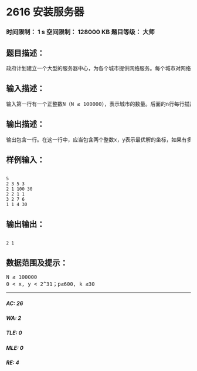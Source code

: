 # 2616 安装服务器   
### 时间限制： 1 s     空间限制： 128000 KB     题目等级： 大师  
## 题目描述：  

<pre>
政府计划建立一个大型的服务器中心，为各个城市提供网络服务。每个城市对网络的需求量是不一样的，而需求量越大，对线路的要求也就越高，线路的成本也就越高。因此需要选择合适的地点修建。每个城市用一个二维整数坐标表示，两个点之间的距离定义为水平距离＋垂直距离，即a,b两点间距离为D(a,b)=|Xa-Xb|+|Ya-Yb|。对于每个城市，线路的费用为：费用＝距离×人口×城市的网络需求程度。总的费用为各个城市的费用的总和。请你找出最适合安装服务器（既总费用最小）的整数坐标（不一定要在城市上）。
</pre>
  
  
## 输入描述：  

<pre>
输入第一行有一个正整数N（N ≤ 100000），表示城市的数量。后面的n行每行描述一个城市，每行有四个整数x，y，p，k分别表示城市的坐标，人口数，以及网络需求程度。（0 < x, y < 2^31；p≤600, k ≤30）
</pre>
  
  
## 输出描述：  

<pre>
输出包含一行。在这一行中，应当包含两个整数x，y表示最优解的坐标，如果有多个最优解，那么输出x最小的，如果有x相同，那么输出y最小的。
</pre>
  
  
## 样例输入：  

<pre><code>
5
2 3 5 3
2 1 100 30
2 2 1 1
3 2 7 6
1 1 4 30
</code></pre>
  
  
## 输出输出：  

<pre><code>
2 1
</code></pre>
  
  
## 数据范围及提示：  

<pre>
N ≤ 100000
0 < x, y < 2^31；p≤600, k ≤30
</pre>
  
  
***  

##### AC: 26  
##### WA: 2  
##### TLE: 0  
##### MLE: 0  
##### RE: 4  

